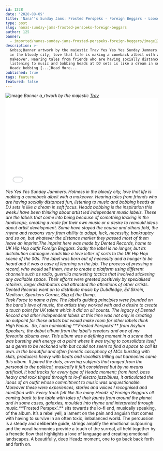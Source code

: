 ```yaml
---
id: 1228
date: '2020-08-09'
title: 'Nana''s Sunday Jams: Frosted Perspeks - Foreign Beggars - Loose Lips'
type: post
slug: nanas-sunday-jams-frosted-perspeks-foreign-beggars
author: 125
banner:
  - imported/nanas-sunday-jams-frosted-perspeks-foreign-beggars/image1228.jpeg
description: >-
  &nbsp;Banner artwork by the majestic Trav Yes Yes Yes Sunday Jammers. Hotness
  in the bloody city, love that life is making a comeback albeit with a
  makeover. Hearing tales from friends who are having socially distanced fun,
  listening to music and bobbing heads at DJ sets is like a dream in soft focus.
  Headz bobbing [...]Read More...
published: true
tags: feature
featured: false
---
```

![image](../imported/nanas-sunday-jams-frosted-perspeks-foreign-beggars/image1228.jpeg) _Banner a_rtwork by the majestic [Trav](https://www.backdownwarchild.co.uk/)___<iframe width='100%' height='300' scrolling='no' frameborder='no' allow='autoplay' src='//www.youtube.com/embed/b4Rhm_G4_rg?wmode=opaque'></iframe>_Yes Yes Yes Sunday Jammers. Hotness in the bloody city, love that life is making a comeback albeit with a makeover. Hearing tales from friends who are having socially distanced fun, listening to music and bobbing heads at DJ sets is like a dream in soft focus. Headz bobbing is the inspiration this week.I have been thinking about artist led independent music labels. These are the labels that come into being because of something lacking in the landscape, creating a route for their own music or a desire to remould ideas about artist development. Some have stayed the course and others fold, the rhyme and reasons vary from ability to adapt, luck, necessity, bankruptcy and so on, but whatever the distance marker they passed most of them leave an imprint.The imprint here was made by Dented Records, home to UK Hip Hop outfit Foreign Beggars. Sadly the label is no longer, but its distribution catalogue reads like a love letter of sorts to the UK Hip Hop scene of the 00s. The label was born out of necessity and a hunger to be heard and it was a case of learning on the job. The process of pressing a record, who would sell them, how to create a platform using different channels such as radio, guerrilla marketing tactics that involved stickering any available space. Their efforts were greeted positively by specialised retailers, larger distributors and attracted the attentions of other artists. Dented Records went on to distribute music by _Dubdledge, Ed Skrein, Medison, Speakers Corner, Stig of the Dump,_  
_Task Force_ to name a few. The label’s guiding principles were founded on the band’s love of music, the artists they worked with and a desire to create a touch point for UK talent which it did on all counts. The legacy of Dented Record and other independent labels at this time was not only in creating an outpoint for these artists but would make room for other labels think High Focus.  So, I am nominating **_‘Frosted Perspeks’_** from _Asylum Speakers_, the debut album from the label’s creators and one of my favourite albums ever. This album was a defining moment in a scene that was bursting with energy at a point where it was trying to consolidate itself as a genre to be reckoned with but could not seem to find a space to call its own. In the beautiful and often frenetic cacophony of MCs bursting with skits, producers heavy with beats and vocalists trilling out harmonies came this album. It joined the dots, covering subjects that ranged from the personal to the political, musically it felt considered but by no means artificial, it had tracks for every type of Headz moment; from hard, bass heavy and rock tinged through to lo-fi electro jazz/blues, it articulated the ideas of an outfit whose commitment to music was unquestionable. Moreover these were experiences, stories and voices I recognised and identified with. Every track felt like the many Headz of Foreign Beggars all coming back to the table with tales of their jaunts from around the planet and in some cases, galaxies, moulded into rhyme and interpreted through music.**_‘Frosted Perspex’_** sits towards the lo-fi end, musically speaking, of the album. It’s a rebel yell, a lament on the pain and anguish that comes with having to survive in an often toxic, imbalanced world. The percussion is a steady and deliberate guide, strings amplify the emotional outpouring and the vocal harmonies provide a touch of the surreal, all held together by a frenetic flow that highlights a love of language and creating emotional landscapes. A beautifully, deep Headz moment, one to go back back forth and forth on.